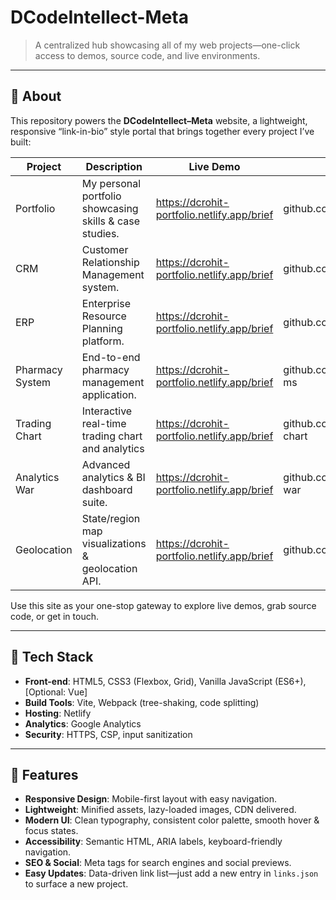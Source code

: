 # DCodeIntellect-Meta

> A centralized hub showcasing all of my web projects—one-click access to demos, source code, and live environments.

---

## 🚀 About

This repository powers the **DCodeIntellect–Meta** website, a lightweight, responsive “link-in-bio” style portal that brings together every project I’ve built:

| Project         | Description                                             |                  Live Demo                  |               Source Code                |
| --------------- | ------------------------------------------------------- | ------------------------------------------- | ---------------------------------------- |
| Portfolio       | My personal portfolio showcasing skills & case studies. | https://dcrohit-portfolio.netlify.app/brief |    github.com/divisioncode/portfolio     |
| CRM             | Customer Relationship Management system.                | https://dcrohit-portfolio.netlify.app/brief |    github.com/divisioncode/crm           |
| ERP             | Enterprise Resource Planning platform.                  | https://dcrohit-portfolio.netlify.app/brief |    github.com/divisioncode/erp           |
| Pharmacy System | End-to-end pharmacy management application.             | https://dcrohit-portfolio.netlify.app/brief |    github.com/divisioncode/pharmacy-ms   |
| Trading Chart   | Interactive real-time trading chart and analytics       | https://dcrohit-portfolio.netlify.app/brief |    github.com/divisioncode/trading-chart |
| Analytics War   | Advanced analytics & BI dashboard suite.                | https://dcrohit-portfolio.netlify.app/brief |    github.com/divisioncode/analytics-war |
| Geolocation     | State/region map visualizations & geolocation API.      | https://dcrohit-portfolio.netlify.app/brief |    github.com/divisioncode/geolocation   |

Use this site as your one-stop gateway to explore live demos, grab source code, or get in touch.

---

## 🔧 Tech Stack

- **Front-end**: HTML5, CSS3 (Flexbox, Grid), Vanilla JavaScript (ES6+), [Optional: Vue]
- **Build Tools**: Vite, Webpack (tree-shaking, code splitting)
- **Hosting**: Netlify
- **Analytics**: Google Analytics 
- **Security**: HTTPS, CSP, input sanitization

---

## 🌈 Features

- **Responsive Design**: Mobile-first layout with easy navigation.
- **Lightweight**: Minified assets, lazy-loaded images, CDN delivered.
- **Modern UI**: Clean typography, consistent color palette, smooth hover & focus states.
- **Accessibility**: Semantic HTML, ARIA labels, keyboard-friendly navigation.
- **SEO & Social**: Meta tags for search engines and social previews.
- **Easy Updates**: Data-driven link list—just add a new entry in `links.json` to surface a new project.

